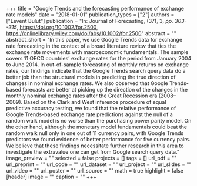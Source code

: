 +++
title = "Google Trends and the forecasting performance of exchange rate models"
date = "2018-01-01"
publication_types = ["2"]
authors = ["Levent Bulut"]
publication = "In: Journal of Forecasting, (37), 3, _pp. 303--315_, https://doi.org/10.1002/for.2500, https://onlinelibrary.wiley.com/doi/abs/10.1002/for.2500"
abstract = ""
abstract_short = "In this paper, we use Google Trends data for exchange rate forecasting in the context of a broad literature review that ties the exchange rate movements with macroeconomic fundamentals. The sample covers 11 OECD countries’ exchange rates for the period from January 2004 to June 2014. In out-of-sample forecasting of monthly returns on exchange rates, our findings indicate that the Google Trends search query data do a better job than the structural models in predicting the true direction of changes in nominal exchange rates. We also observed that Google Trends-based forecasts are better at picking up the direction of the changes in the monthly nominal exchange rates after the Great Recession era (2008–2009). Based on the Clark and West inference procedure of equal predictive accuracy testing, we found that the relative performance of Google Trends-based exchange rate predictions against the null of a random walk model is no worse than the purchasing power parity model. On the other hand, although the monetary model fundamentals could beat the random walk null only in one out of 11 currency pairs, with Google Trends predictors we found evidence of better performance for five currency pairs. We believe that these findings necessitate further research in this area to investigate the extravalue one can get from Google search query data."
image_preview = ""
selected = false
projects = []
tags = []
url_pdf = ""
url_preprint = ""
url_code = ""
url_dataset = ""
url_project = ""
url_slides = ""
url_video = ""
url_poster = ""
url_source = ""
math = true
highlight = false
[header]
image = ""
caption = ""
+++
